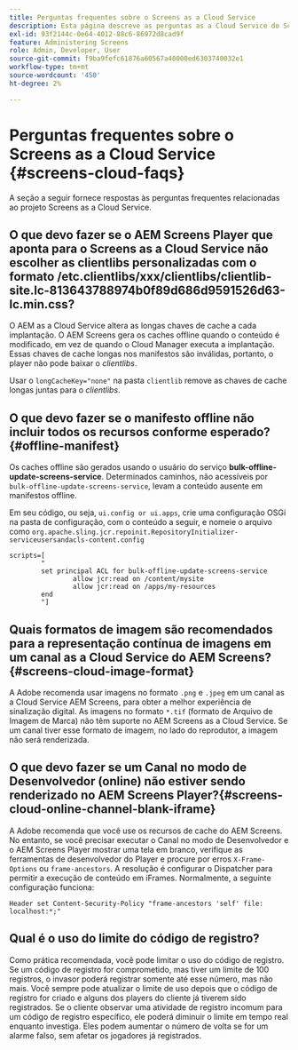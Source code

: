 ```yaml
---
title: Perguntas frequentes sobre o Screens as a Cloud Service
description: Esta página descreve as perguntas as a Cloud Service do Screens.
exl-id: 93f2144c-0e64-4012-88c6-86972d8cad9f
feature: Administering Screens
role: Admin, Developer, User
source-git-commit: f9ba9fefc61876a60567a40000ed6303740032e1
workflow-type: tm+mt
source-wordcount: '450'
ht-degree: 2%

---
```


# Perguntas frequentes sobre o Screens as a Cloud Service {#screens-cloud-faqs}

A seção a seguir fornece respostas às perguntas frequentes relacionadas ao projeto Screens as a Cloud Service.

## O que devo fazer se o AEM Screens Player que aponta para o Screens as a Cloud Service não escolher as clientlibs personalizadas com o formato /etc.clientlibs/xxx/clientlibs/clientlib-site.lc-813643788974b0f89d686d9591526d63-lc.min.css?

O AEM as a Cloud Service altera as longas chaves de cache a cada implantação. O AEM Screens gera os caches offline quando o conteúdo é modificado, em vez de quando o Cloud Manager executa a implantação. Essas chaves de cache longas nos manifestos são inválidas, portanto, o player não pode baixar o *clientlibs*.

Usar o `longCacheKey="none"` na pasta `clientlib` remove as chaves de cache longas juntas para o *clientlibs*.


## O que devo fazer se o manifesto offline não incluir todos os recursos conforme esperado? {#offline-manifest}

Os caches offline são gerados usando o usuário do serviço **bulk-offline-update-screens-service**. Determinados caminhos, não acessíveis por `bulk-offline-update-screens-service`, levam a conteúdo ausente em manifestos offline.

Em seu código, ou seja, `ui.config or ui.apps`, crie uma configuração OSGi na pasta de configuração, com o conteúdo a seguir, e nomeie o arquivo como `org.apache.sling.jcr.repoinit.RepositoryInitializer-serviceusersandacls-content.config`

```
scripts=[
        "
        set principal ACL for bulk-offline-update-screens-service
                allow jcr:read on /content/mysite
                allow jcr:read on /apps/my-resources
        end
        "] 
```

## Quais formatos de imagem são recomendados para a representação contínua de imagens em um canal as a Cloud Service do AEM Screens?{#screens-cloud-image-format}

A Adobe recomenda usar imagens no formato `.png` e `.jpeg` em um canal as a Cloud Service AEM Screens, para obter a melhor experiência de sinalização digital.
As imagens no formato `*.tif` (formato de Arquivo de Imagem de Marca) não têm suporte no AEM Screens as a Cloud Service. Se um canal tiver esse formato de imagem, no lado do reprodutor, a imagem não será renderizada.

## O que devo fazer se um Canal no modo de Desenvolvedor (online) não estiver sendo renderizado no AEM Screens Player?{#screens-cloud-online-channel-blank-iframe}

A Adobe recomenda que você use os recursos de cache do AEM Screens. No entanto, se você precisar executar o Canal no modo de Desenvolvedor e o AEM Screens Player mostrar uma tela em branco, verifique as ferramentas de desenvolvedor do Player e procure por erros `X-Frame-Options` ou `frame-ancestors`. A resolução é configurar o Dispatcher para permitir a execução de conteúdo em iFrames. Normalmente, a seguinte configuração funciona:

```
Header set Content-Security-Policy "frame-ancestors 'self' file: localhost:*;"
```

## Qual é o uso do limite do código de registro?

Como prática recomendada, você pode limitar o uso do código de registro. Se um código de registro for comprometido, mas tiver um limite de 100 registros, o invasor poderá registrar somente até esse número, mas não mais. Você sempre pode atualizar o limite de uso depois que o código de registro for criado e alguns dos players do cliente já tiverem sido registrados. Se o cliente observar uma atividade de registro incomum para um código de registro específico, ele poderá diminuir o limite em tempo real enquanto investiga. Eles podem aumentar o número de volta se for um alarme falso, sem afetar os jogadores já registrados.

